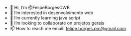 - 👋 Hi, I’m @FelipeBorgesCWB
- 👀 I’m interested in  desenvolvimento web
- 🌱 I’m currently learning  java script
- 💞️ I’m looking to collaborate on projetos gerais
- 📫 How to reach me  email: felipe.borges.pm@gmail.com

<!---
FelipeBorgesCWB/FelipeBorgesCWB is a ✨ special ✨ repository because its `README.md` (this file) appears on your GitHub profile.
You can click the Preview link to take a look at your changes.
--->

